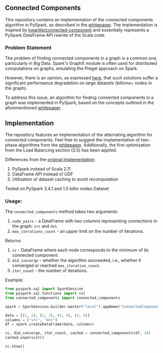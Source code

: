 ## Connected Components

This repository contains an implementation of the connected components algorithm in PySpark, as described in the [whitepaper](https://dl.acm.org/doi/10.1145/2670979.2670997). The implementation is inspired by [kwartile/connected-component](https://github.com/kwartile/connected-component) and essentially represents a PySpark DataFrame API rewrite of the Scala code.

### Problem Statement

The problem of finding connected components in a graph is a common one, particularly in Big Data. Spark's GraphX module is often used for distributed computations on graphs, emulating the Pregel approach on Spark.

However, there is an opinion, as expressed [here](https://github.com/kwartile/connected-component#description), that such solutions suffer a significant performance degradation on large datasets (billions+ nodes in the graph).

To address this issue, an algorithm for finding connected components in a graph was implemented in PySpark, based on the concepts outlined in the aforementioned [whitepaper](https://dl.acm.org/doi/10.1145/2670979.2670997).

## Implementation

The repository features an implementation of the alternating algorithm for connected components. Feel free to suggest the implementation of two-phase algorithms from the [whitepaper](https://dl.acm.org/doi/10.1145/2670979.2670997). Additionally, the first optimization from the Load Balancing section (3.5) has been applied.

Differences from the [original implementation](https://github.com/kwartile/connected-component#):
1. PySpark instead of Scala 2.11
2. DataFrame API instead of UDF
3. Utilization of dataset caching to avoid recomputation

Tested on PySpark 3.4.1 and 1.5 billin nodes Dataset

### Usage:

The `connected_components` method takes two arguments:
1. `node_pairs` - a DataFrame with two columns representing connections in the graph: `src` and `dst`.
2. `max_iterations_count` - an upper limit on the number of iterations.

Returns:
1. `cc` - DataFrame where each node corresponds to the minimum of its connected component.
2. `did_converge` - whether the algorithm succeeded, i.e., whether it converged or reached `max_iteration_count`.
3. `iter_count` - the number of iterations.

Example:

```python
from pyspark.sql import SparkSession
from pyspark.sql.functions import col
from connected_components import connected_components

spark = SparkSession.builder.master("local").appName("ConnectedComponentsExample").getOrCreate()

data = [(1, 2), (2, 3), (3, 4), (5, 6)]
columns = ["src", "dst"]
df = spark.createDataFrame(data, columns)

cc, did_converge, iter_count, cached = connected_components(df, 10)
cached.unpersist()

cc.show()
```

